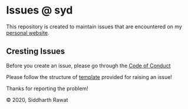 # Issues @ syd

This repository is created to maintain issues that are encountered on my [ personal website](https://sydrawat.neetlify.app).

## Cresting Issues

Before you create an issue, please go through the [Code of Conduct](./CODE_OF_CONDUCT.md)

Please follow the structure of [template](./github/ISSUE_TEMPLATE) provided for raising an issue!

Thanks for reporting the problem!

&copy; 2020, Siddharth Rawat
